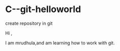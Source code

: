 # C--git-helloworld
create repository in git

Hi ,

I am mrudhula,and am learning how to work with git.
